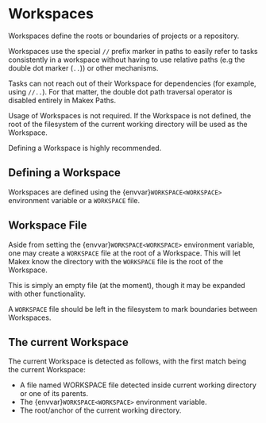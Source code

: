 # Workspaces

Workspaces define the roots or boundaries of projects or a repository.

Workspaces use the special `//` prefix marker in paths to easily refer to tasks consistently in a workspace without 
having to use relative paths (e.g the double dot marker (`..`)) or other mechanisms. 

Tasks can not reach out of their Workspace for dependencies (for example, using `//..`). 
For that matter, the double dot path traversal operator is disabled entirely in Makex Paths.

Usage of Workspaces is not required. 
If the Workspace is not defined, the root of the filesystem of the current working directory will be used as the Workspace.

Defining a Workspace is highly recommended.

## Defining a Workspace

Workspaces are defined using the {envvar}`WORKSPACE<WORKSPACE>` environment variable or a `WORKSPACE` file.
<!--
the {data}`workspace<TOML.makex.workspace>` in a Makex configuration file
the {option}`workspace <makex --workspace>` command line argument
-->

## Workspace File

Aside from setting the {envvar}`WORKSPACE<WORKSPACE>` environment variable, one may create a `WORKSPACE` file at the root of a Workspace.
This will let Makex know the directory with the `WORKSPACE` file is the root of the Workspace.

This is simply an empty file (at the moment), though it may be expanded with other functionality. 

A `WORKSPACE` file should be left in the filesystem to mark boundaries between Workspaces.

## The current Workspace

The current Workspace is detected as follows, with the first match being the current Workspace:

<!-- The {option}`--workspace<makex --workspace>` command line argument. -->

<!-- The {data}`makex.workspace<TOML.makex.workspace>` setting in a Makex Configuration File specified with the {option}`--configuration <makex --configuration>` command line argument.-->

- A file named WORKSPACE file detected inside current working directory or one of its parents.
- The {envvar}`WORKSPACE<WORKSPACE>` environment variable.
- The root/anchor of the current working directory.

<!-- - The {data}`makex.workspace<TOML.makex.workspace>` setting in of the global Makex Configuration Files (`~/.config/makex.toml` or `/etc/makex.toml`). -->

<!-- The {data}`makex.workspace<TOML.makex.workspace>` setting in Makex Configuration Files from the current working directory or one of the parents.

## Referring to Tasks in a Workspace

The prefix marker `//` is used to denote a Workspace path.

A Task Locator takes the following form: `path:task_name`. The Path may be omitted to refer to tasks within the same Makex file
or the task may in a Makexfile in a subfolder, or it may be an absolute path.

## Nested Workspaces

A Workspace may be contained within another Workspace.

This may be done by copying or [symbolically] linking the nested Workspace into its parent or container Workspace.  

If a run crosses or enters a new Workspace, the Workspace is automatically detected and provided appropriately to the Tasks.

The detection is made for each makex file inside a Workspace in the following order of precedence:

- A file named WORKSPACE file detected inside makex file's directory or one of its parents.
- The {envvar}`WORKSPACE<WORKSPACE>` environment variable.

<!--
The current Workspace detection algorithm doesn't apply to nested/named Workspaces.

- The {data}`makex.workspace<TOML.makex.workspace>` in a Makex Configuration File specified with the {option}`--configuration <makex --configuration>` command line argument.
- The {option}`--workspace<makex --workspace>` command line argument.
- The {data}`makex.workspace<TOML.makex.workspace>` setting in Makex Configuration Files from one of the parents of the current working directory.
- The {data}`makex.workspace<TOML.makex.workspace>` setting in of the global Makex Configuration Files (`~/.config/makex.toml` or `/etc/makex.toml`) 
- The root/anchor of the "current" directory. The current directory is the path of the task's Makex file. 
-->
